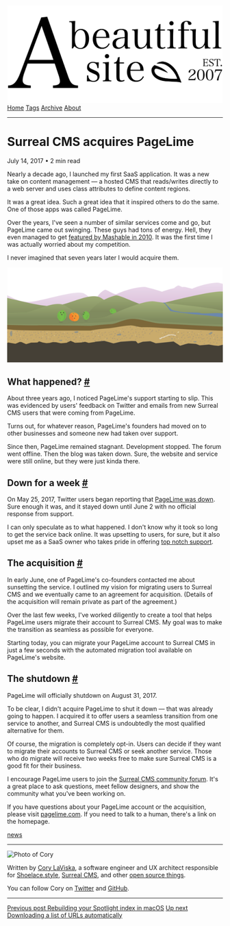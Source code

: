 <a href="../../index.html" class="header-link"><img src="../../images/logos/wordmark.svg" alt="A Beautiful Site" class="wordmark" /></a> <a href="../../index.html" class="nav-item">Home</a> <a href="../../tags/index.html" class="nav-item">Tags</a> <a href="../index.html" class="nav-item">Archive</a> <a href="../../about/index.html" class="nav-item">About</a>

---

# Surreal CMS acquires PageLime

July 14, 2017 • 2 min read

Nearly a decade ago, I launched my first SaaS application. It was a new take on content management — a hosted CMS that reads/writes directly to a web server and uses class attributes to define content regions.

It was a great idea. Such a great idea that it inspired others to do the same. One of those apps was called PageLime.

Over the years, I've seen a number of similar services come and go, but PageLime came out swinging. These guys had tons of energy. Hell, they even managed to get [featured by Mashable in 2010](http://mashable.com/2010/12/31/pagelime-cms/). It was the first time I was actually worried about my competition.

I never imagined that seven years later I would acquire them.

![A decorative backdrop used by the original PageLime website](../../images/pagelime-backdrop.png)

## What happened? <a href="#what-happened%3F" class="direct-link">#</a>

About three years ago, I noticed PageLime's support starting to slip. This was evidenced by users' feedback on Twitter and emails from new Surreal CMS users that were coming from PageLime.

Turns out, for whatever reason, PageLime's founders had moved on to other businesses and someone new had taken over support.

Since then, PageLime remained stagnant. Development stopped. The forum went offline. Then the blog was taken down. Sure, the website and service were still online, but they were just kinda there.

## Down for a week <a href="#down-for-a-week" class="direct-link">#</a>

On May 25, 2017, Twitter users began reporting that [PageLime was down](https://twitter.com/karenzadesign/status/869266717108834305). Sure enough it was, and it stayed down until June 2 with no official response from support.

I can only speculate as to what happened. I don't know why it took so long to get the service back online. It was upsetting to users, for sure, but it also upset me as a SaaS owner who takes pride in offering [top notch support](https://twitter.com/claviska/status/869614153828315136).

## The acquisition <a href="#the-acquisition" class="direct-link">#</a>

In early June, one of PageLime's co-founders contacted me about sunsetting the service. I outlined my vision for migrating users to Surreal CMS and we eventually came to an agreement for acquisition. (Details of the acquisition will remain private as part of the agreement.)

Over the last few weeks, I've worked diligently to create a tool that helps PageLime users migrate their account to Surreal CMS. My goal was to make the transition as seamless as possible for everyone.

Starting today, you can migrate your PageLime account to Surreal CMS in just a few seconds with the automated migration tool available on PageLime's website.

## The shutdown <a href="#the-shutdown" class="direct-link">#</a>

PageLime will officially shutdown on August 31, 2017.

To be clear, I didn't acquire PageLime to shut it down — that was already going to happen. I acquired it to offer users a seamless transition from one service to another, and Surreal CMS is undoubtedly the most qualified alternative for them.

Of course, the migration is completely opt-in. Users can decide if they want to migrate their accounts to Surreal CMS or seek another service. Those who do migrate will receive two weeks free to make sure Surreal CMS is a good fit for their business.

I encourage PageLime users to join the [Surreal CMS community forum](https://community.surrealcms.com/). It's a great place to ask questions, meet fellow designers, and show the community what you've been working on.

If you have questions about your PageLime account or the acquisition, please visit [pagelime.com](http://pagelime.com/). If you need to talk to a human, there's a link on the homepage.

<a href="../../tags/news/index.html" class="post-tag">news</a>

---

<img src="http://0.gravatar.com/avatar/bf1b3b95fd5b096a3592247c29667b33?s=512" alt="Photo of Cory" class="avatar avatar-small" />

Written by [Cory LaViska](../../index-4.html), a software engineer and UX architect responsible for [Shoelace.style](https://shoelace.style/), [Surreal CMS](https://www.surrealcms.com/), and other [open source things](https://github.com/claviska).

You can follow Cory on [Twitter](https://twitter.com/claviska) and [GitHub](https://github.com/claviska).

---

<a href="../rebuilding-your-spotlight-index-in-macos/index.html" class="post-nav-previous"><span class="small">Previous post</span> Rebuilding your Spotlight index in macOS</a> <a href="../downloading-a-list-of-urls-automatically/index.html" class="post-nav-next"><span class="small">Up next</span> Downloading a list of URLs automatically</a>
